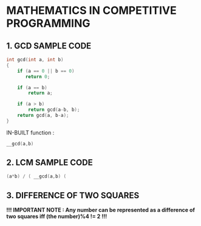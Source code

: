 # MATHEMATICS IN COMPETITIVE PROGRAMMING

## 1. GCD SAMPLE CODE
```cpp
int gcd(int a, int b) 
{  
    if (a == 0 || b == 0) 
       return 0; 

    if (a == b) 
        return a; 

    if (a > b) 
        return gcd(a-b, b); 
    return gcd(a, b-a); 
} 
```

IN-BUILT function :
```cpp
__gcd(a,b)
```
## 2. LCM SAMPLE CODE 
```cpp
(a*b) / ( __gcd(a,b) (
```

## 3. DIFFERENCE OF TWO SQUARES

 **!!! IMPORTANT NOTE : Any number can be represented as a difference of two squares iff (the number)%4 != 2 !!!**
